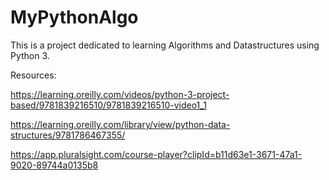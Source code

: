 # MyPythonAlgo

This is a project dedicated to learning Algorithms and Datastructures using Python 3.

Resources:

https://learning.oreilly.com/videos/python-3-project-based/9781839216510/9781839216510-video1_1

https://learning.oreilly.com/library/view/python-data-structures/9781786467355/

https://app.pluralsight.com/course-player?clipId=b11d63e1-3671-47a1-9020-89744a0135b8

